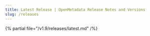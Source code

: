 ```yaml
---
title: Latest Release | OpenMetadata Release Notes and Versions
slug: /releases
---
```


{% partial file="/v1.9/releases/latest.md" /%}
